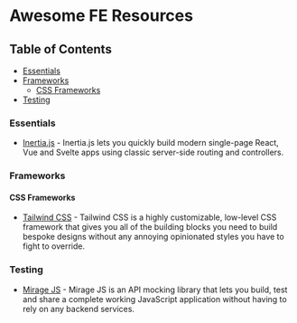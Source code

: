 # Awesome FE Resources

## Table of Contents
- [Essentials](#essentials)
- [Frameworks](#frameworks)
  - [CSS Frameworks](#css-frameworks)
- [Testing](#testing)

### Essentials
- [Inertia.js](https://inertiajs.com) - Inertia.js lets you quickly build modern single-page React, Vue and Svelte apps using classic server-side routing and controllers.

### Frameworks
#### CSS Frameworks
- [Tailwind CSS](https://tailwindcss.com) - Tailwind CSS is a highly customizable, low-level CSS framework that gives you all of the building blocks you need to build bespoke designs without any annoying opinionated styles you have to fight to override.

### Testing
- [Mirage JS](https://miragejs.com) - Mirage JS is an API mocking library that lets you build, test and share a complete working JavaScript application without having to rely on any backend services.
